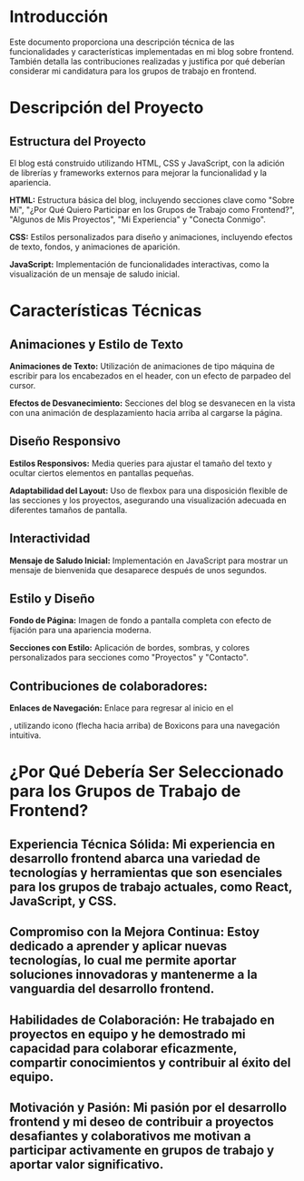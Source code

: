 # **Introducción**

Este documento proporciona una descripción técnica de las funcionalidades y características implementadas en mi blog sobre frontend. También detalla las contribuciones realizadas y justifica por qué deberían considerar mi candidatura para los grupos de trabajo en frontend.

# **Descripción del Proyecto**

## **Estructura del Proyecto**
El blog está construido utilizando HTML, CSS y JavaScript, con la adición de librerías y frameworks externos para mejorar la funcionalidad y la apariencia.

**HTML:** Estructura básica del blog, incluyendo secciones clave como "Sobre Mí", "¿Por Qué Quiero Participar en los Grupos de Trabajo como Frontend?", "Algunos de Mis Proyectos", "Mi Experiencia" y "Conecta Conmigo".

**CSS:** Estilos personalizados para diseño y animaciones, incluyendo efectos de texto, fondos, y animaciones de aparición.

**JavaScript:** Implementación de funcionalidades interactivas, como la visualización de un mensaje de saludo inicial.

# **Características Técnicas**
## **Animaciones y Estilo de Texto**

**Animaciones de Texto:** Utilización de animaciones de tipo máquina de escribir para los encabezados en el header, con un efecto de parpadeo del cursor.

**Efectos de Desvanecimiento:** Secciones del blog se desvanecen en la vista con una animación de desplazamiento hacia arriba al cargarse la página.

## **Diseño Responsivo**
**Estilos Responsivos:** Media queries para ajustar el tamaño del texto y ocultar ciertos elementos en pantallas pequeñas.

**Adaptabilidad del Layout:** Uso de flexbox para una disposición flexible de las secciones y los proyectos, asegurando una visualización adecuada en diferentes tamaños de pantalla.

## **Interactividad**
**Mensaje de Saludo Inicial:** Implementación en JavaScript para mostrar un mensaje de bienvenida que desaparece después de unos segundos.

## **Estilo y Diseño**
**Fondo de Página:** Imagen de fondo a pantalla completa con efecto de fijación para una apariencia moderna.

**Secciones con Estilo:** Aplicación de bordes, sombras, y colores personalizados para secciones como "Proyectos" y "Contacto".

## **Contribuciones de colaboradores:**
**Enlaces de Navegación:** Enlace para regresar al inicio en el <footer>, utilizando icono (flecha hacia arriba) de Boxicons para una navegación intuitiva.

# **¿Por Qué Debería Ser Seleccionado para los Grupos de Trabajo de Frontend?**
## **Experiencia Técnica Sólida:** Mi experiencia en desarrollo frontend abarca una variedad de tecnologías y herramientas que son esenciales para los grupos de trabajo actuales, como React, JavaScript, y CSS.
## **Compromiso con la Mejora Continua:** Estoy dedicado a aprender y aplicar nuevas tecnologías, lo cual me permite aportar soluciones innovadoras y mantenerme a la vanguardia del desarrollo frontend.
## **Habilidades de Colaboración:** He trabajado en proyectos en equipo y he demostrado mi capacidad para colaborar eficazmente, compartir conocimientos y contribuir al éxito del equipo.
## **Motivación y Pasión:** Mi pasión por el desarrollo frontend y mi deseo de contribuir a proyectos desafiantes y colaborativos me motivan a participar activamente en grupos de trabajo y aportar valor significativo.
